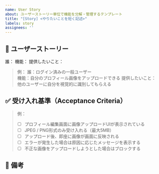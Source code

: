 ```yaml
---
name: User Story
about: ユーザーストーリー単位で機能を分解・管理するテンプレート
title: "[Story] <やりたいことを短く記述>"
labels: story
assignees: ''
---
```


## 🎯 ユーザーストーリー
誰：
機能：
提供したいこと：

>例：
>誰：ログイン済みの一般ユーザー  
>機能：自分のプロフィール画像をアップロードできる 
>提供したいこと：他のユーザーに自分を視覚的に識別してもらえる


## ✅ 受け入れ基準（Acceptance Criteria）
>例：
>- [ ] プロフィール編集画面に画像アップロードUIが表示されている
>- [ ] JPEG / PNG形式のみ受け入れる（最大5MB）
>- [ ] アップロード後、即座に画像が画面に反映される
>- [ ] エラーが発生した場合は原因に応じたメッセージを表示する
>- [ ] 不正な画像をアップロードしようとした場合はブロックする

## 📝 備考